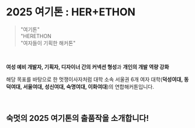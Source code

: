 # **2025 여기톤 : HER+ETHON**

> "여기톤"
> <br>"HERETHON
> <br>"여자들이 기획한 해커톤"

<br>

**여성 예비 개발자, 기획자, 디자이너 간의 커넥션 형성**과 **개인의 개발 역량 강화**

해당 목표를 바탕으로 한 멋쟁이사자처럼 대학 소속 서울권 6개 여자 대학(**덕성여대, 동덕여대, 서울여대, 성신여대, 숙명여대, 이화여대**)의 연합해커톤입니다. <br>

<br>

## 숙멋의 2025 여기톤의 출품작을 소개합니다!
